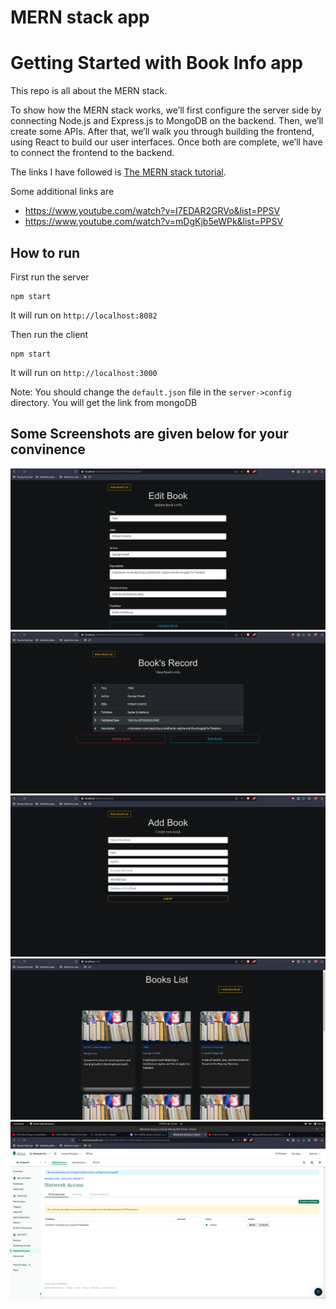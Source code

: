 # MERN stack app
# Getting Started with Book Info app

This repo is all about the MERN stack. 

To show how the MERN stack works, we’ll first configure the server side by connecting Node.js and Express.js to MongoDB on the backend. Then, we’ll create some APIs. After that, we’ll walk you through building the frontend, using React to build our user interfaces. Once both are complete, we’ll have to connect the frontend to the backend.

The links I have followed is [The MERN stack tutorial](https://blog.logrocket.com/mern-stack-tutorial/).

Some additional links are 
- https://www.youtube.com/watch?v=I7EDAR2GRVo&list=PPSV
- https://www.youtube.com/watch?v=mDgKjb5eWPk&list=PPSV




## How to run

First run the server
``` 
npm start
```
It will run on `http://localhost:8082`

Then run the client
```
npm start
```
It will run on `http://localhost:3000`

Note: You should change the `default.json` file in the `server->config` directory. You will get the link from mongoDB


## Some Screenshots are given below for your convinence

![Alt text](https://github.com/NaheedRayan/book_info_mern_app/blob/main/readme_pictures/1.png)
![Alt text](https://github.com/NaheedRayan/book_info_mern_app/blob/main/readme_pictures/2.png)
![Alt text](https://github.com/NaheedRayan/book_info_mern_app/blob/main/readme_pictures/3.png)
![Alt text](https://github.com/NaheedRayan/book_info_mern_app/blob/main/readme_pictures/4.png)
![Alt text](https://github.com/NaheedRayan/book_info_mern_app/blob/main/readme_pictures/5.png)

